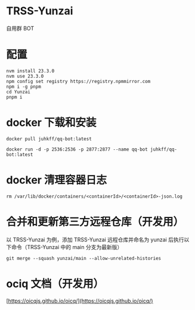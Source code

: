 # TRSS-Yunzai

自用群 BOT

# 配置

```console
nvm install 23.3.0
nvm use 23.3.0
npm config set registry https://registry.npmmirror.com
npm i -g pnpm
cd Yunzai
pnpm i
```

# docker 下载和安装

```console
docker pull juhkff/qq-bot:latest

docker run -d -p 2536:2536 -p 2877:2877 --name qq-bot juhkff/qq-bot:latest
```

# docker 清理容器日志

```console
rm /var/lib/docker/containers/<containerId>/<containerId>-json.log
```

# 合并和更新第三方远程仓库（开发用）

以 TRSS-Yunzai 为例，添加 TRSS-Yunzai 远程仓库并命名为 yunzai 后执行以下命令（TRSS-Yunzai 中的 main 分支为最新版）

```console
git merge --squash yunzai/main --allow-unrelated-histories
```

# ociq 文档（开发用）

[https://oicqjs.github.io/oicq/](https://oicqjs.github.io/oicq/)
